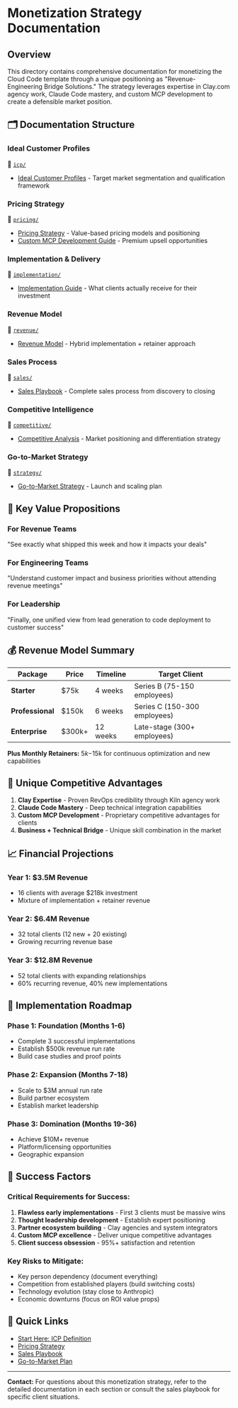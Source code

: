 # Monetization Strategy Documentation

## Overview

This directory contains comprehensive documentation for monetizing the Cloud Code template through a unique positioning as "Revenue-Engineering Bridge Solutions." The strategy leverages expertise in Clay.com agency work, Claude Code mastery, and custom MCP development to create a defensible market position.

## 🗂️ Documentation Structure

### **Ideal Customer Profiles**
📁 [`icp/`](./icp/)
- [Ideal Customer Profiles](./icp/ideal-customer-profiles.md) - Target market segmentation and qualification framework

### **Pricing Strategy**
📁 [`pricing/`](./pricing/)
- [Pricing Strategy](./pricing/pricing-strategy.md) - Value-based pricing models and positioning
- [Custom MCP Development Guide](./pricing/custom-mcp-development-guide.md) - Premium upsell opportunities

### **Implementation & Delivery**
📁 [`implementation/`](./implementation/)
- [Implementation Guide](./implementation/implementation-guide.md) - What clients actually receive for their investment

### **Revenue Model**
📁 [`revenue/`](./revenue/)
- [Revenue Model](./revenue/revenue-model.md) - Hybrid implementation + retainer approach

### **Sales Process**
📁 [`sales/`](./sales/)
- [Sales Playbook](./sales/sales-playbook.md) - Complete sales process from discovery to closing

### **Competitive Intelligence**
📁 [`competitive/`](./competitive/)
- [Competitive Analysis](./competitive/competitive-analysis.md) - Market positioning and differentiation strategy

### **Go-to-Market Strategy**
📁 [`strategy/`](./strategy/)
- [Go-to-Market Strategy](./strategy/go-to-market-strategy.md) - Launch and scaling plan

## 🎯 Key Value Propositions

### **For Revenue Teams**
"See exactly what shipped this week and how it impacts your deals"

### **For Engineering Teams**
"Understand customer impact and business priorities without attending revenue meetings"

### **For Leadership**
"Finally, one unified view from lead generation to code deployment to customer success"

## 💰 Revenue Model Summary

| Package | Price | Timeline | Target Client |
|---------|-------|----------|---------------|
| **Starter** | $75k | 4 weeks | Series B (75-150 employees) |
| **Professional** | $150k | 6 weeks | Series C (150-300 employees) |
| **Enterprise** | $300k+ | 12 weeks | Late-stage (300+ employees) |

**Plus Monthly Retainers:** $5k-$15k for continuous optimization and new capabilities

## 🚀 Unique Competitive Advantages

1. **Clay Expertise** - Proven RevOps credibility through Kiln agency work
2. **Claude Code Mastery** - Deep technical integration capabilities  
3. **Custom MCP Development** - Proprietary competitive advantages for clients
4. **Business + Technical Bridge** - Unique skill combination in the market

## 📈 Financial Projections

### **Year 1: $3.5M Revenue**
- 16 clients with average $218k investment
- Mixture of implementation + retainer revenue

### **Year 2: $6.4M Revenue**  
- 32 total clients (12 new + 20 existing)
- Growing recurring revenue base

### **Year 3: $12.8M Revenue**
- 52 total clients with expanding relationships
- 60% recurring revenue, 40% new implementations

## 🎪 Implementation Roadmap

### **Phase 1: Foundation (Months 1-6)**
- Complete 3 successful implementations
- Establish $500k revenue run rate
- Build case studies and proof points

### **Phase 2: Expansion (Months 7-18)**
- Scale to $3M annual run rate
- Build partner ecosystem
- Establish market leadership

### **Phase 3: Domination (Months 19-36)**
- Achieve $10M+ revenue
- Platform/licensing opportunities
- Geographic expansion

## 🎯 Success Factors

### **Critical Requirements for Success:**
1. **Flawless early implementations** - First 3 clients must be massive wins
2. **Thought leadership development** - Establish expert positioning
3. **Partner ecosystem building** - Clay agencies and system integrators
4. **Custom MCP excellence** - Deliver unique competitive advantages
5. **Client success obsession** - 95%+ satisfaction and retention

### **Key Risks to Mitigate:**
- Key person dependency (document everything)
- Competition from established players (build switching costs)
- Technology evolution (stay close to Anthropic)
- Economic downturns (focus on ROI value props)

## 🔗 Quick Links

- [Start Here: ICP Definition](./icp/ideal-customer-profiles.md)
- [Pricing Strategy](./pricing/pricing-strategy.md)
- [Sales Playbook](./sales/sales-playbook.md)
- [Go-to-Market Plan](./strategy/go-to-market-strategy.md)

---

**Contact:** For questions about this monetization strategy, refer to the detailed documentation in each section or consult the sales playbook for specific client situations.